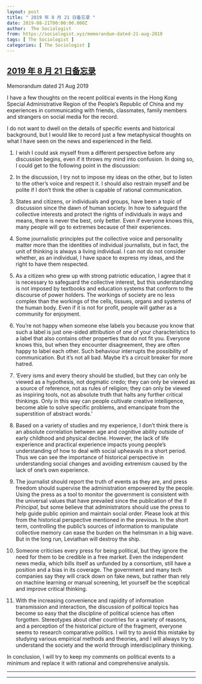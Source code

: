 ```yaml
---
layout: post
title: " 2019 年 8 月 21 日备忘录 "
date: 2019-08-21T00:00:00.000Z
author:  The Sociologist 
from: https://sociologist.xyz/memorandum-dated-21-aug-2019
tags: [ The Sociologist ]
categories: [ The Sociologist ]
---
```

<!--1566345600000-->
[2019 年 8 月 21 日备忘录](https://sociologist.xyz/memorandum-dated-21-aug-2019)
------

<div>
<p>Memorandum dated 21 Aug 2019</p><p>I have a few thoughts on the recent political events in the Hong Kong Special Administrative Region of the People’s Republic of China and my experiences in communicating with friends, classmates, family members and strangers on social media for the record.</p><p>I do not want to dwell on the details of specific events and historical background, but I would like to record just a few metaphysical thoughts on what I have seen on the news and experienced in the field.</p><div class="block-list"><ol><li><p>I wish I could ask myself from a different perspective before any discussion begins, even if it throws my mind into confusion. In doing so, I could get to the following point in the discussion:</p></li><li><p>In the discussion, I try not to impose my ideas on the other, but to listen to the other’s voice and respect it. I should also restrain myself and be polite if I don’t think the other is capable of rational communication.</p></li><li><p>States and citizens, or individuals and groups, have been a topic of discussion since the dawn of human society. In how to safeguard the collective interests and protect the rights of individuals in ways and means, there is never the best, only better. Even if everyone knows this, many people will go to extremes because of their experiences.</p></li><li><p>Some journalistic principles put the collective voice and personality matter more than the identities of individual journalists, but in fact, the unit of thinking is always a living individual. I can not do not consider whether, as an individual, I have space to express my ideas, and the right to have them respected.</p></li><li><p>As a citizen who grew up with strong patriotic education, I agree that it is necessary to safeguard the collective interest, but this understanding is not imposed by textbooks and education systems that conform to the discourse of power holders. The workings of society are no less complex than the workings of the cells, tissues, organs and systems of the human body. Even if it is not for profit, people will gather as a community for enjoyment.</p></li><li><p>You’re not happy when someone else labels you because you know that such a label is just one-sided attribution of one of your characteristics to a label that also contains other properties that do not fit you. Everyone knows this, but when they encounter disagreement, they are often happy to label each other. Such behaviour interrupts the possibility of communication. But it’s not all bad. Maybe it’s a circuit breaker for more hatred.</p></li><li><p>‘Every isms and every theory should be studied, but they can only be viewed as a hypothesis, not dogmatic credo; they can only be viewed as a source of reference, not as rules of religion; they can only be viewed as inspiring tools, not as absolute truth that halts any further critical thinkings. Only in this way can people cultivate creative intelligence, become able to solve specific problems, and emancipate from the superstition of abstract words.’</p></li><li><p>Based on a variety of studies and my experience, I don’t think there is an absolute correlation between age and cognitive ability outside of early childhood and physical decline. However, the lack of life experience and practical experience impacts young people’s understanding of how to deal with social upheavals in a short period. Thus we can see the importance of historical perspective in understanding social changes and avoiding extremism caused by the lack of one’s own experience.</p></li><li><p>The journalist should report the truth of events as they are, and press freedom should supervise the administration empowered by the people. Using the press as a tool to monitor the government is consistent with the universal values that have prevailed since the publication of the <em>Il Principal</em>, but some believe that administrators should use the press to help guide public opinion and maintain social order. Please look at this from the historical perspective mentioned in the previous. In the short term, controlling the public’s sources of information to manipulate collective memory can ease the burden on the helmsman in a big wave. But in the long run, Leviathan will destroy the ship.</p></li><li><p>Someone criticises every press for being political, but they ignore the need for them to be credible in a free market. Even the independent news media, which bills itself as unfunded by a consortium, still have a position and a bias in its coverage. The government and many tech companies say they will crack down on fake news, but rather than rely on machine learning or manual screening, let yourself be the sceptical and improve critical thinking.</p></li><li><p>With the increasing convenience and rapidity of information transmission and interaction, the discussion of political topics has become so easy that the discipline of political science has often forgotten. Stereotypes about other countries for a variety of reasons, and a perception of the historical picture of the fragment, everyone seems to research comparative politics. I will try to avoid this mistake by studying various empirical methods and theories, and I will always try to understand the society and the world through interdisciplinary thinking.</p></li></ol></div><p>In conclusion, I will try to keep my comments on political events to a minimum and replace it with rational and comprehensive analysis.</p><hr /><div class="block-html"><script type="text/javascript">    document.write("<iframe scrolling='no' frameborder='0' sandbox='allow-scripts allow-same-origin allow-popups allow-popups-to-escape-sandbox allow-storage-access-by-user-activation' style='height: 212px; width: 100%;' src='https://button.like.co/in/embed/csshadow/button?referrer="+encodeURIComponent(location.href.split("?")[0].split("#")[0])+"'></iframe>");</script></div><hr />
</div>

